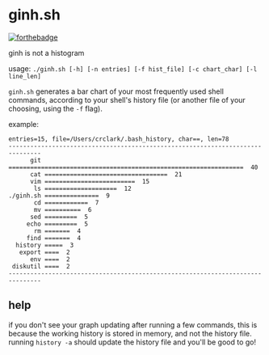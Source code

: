 # ginh.sh
[![forthebadge](https://forthebadge.com/images/badges/fuck-it-ship-it.svg)](https://forthebadge.com)

ginh is not a histogram

usage: `./ginh.sh [-h] [-n entries] [-f hist_file] [-c chart_char] [-l line_len]`

`ginh.sh` generates a bar chart of your most frequently used shell commands,
according to your shell's history file (or another file of your choosing, using
the `-f` flag).

example:

```
entries=15, file=/Users/crclark/.bash_history, char==, len=78
-------------------------------------------------------------------------------
      git =================================================================  40
      cat ==================================  21
      vim =========================  15
       ls ====================  12
./ginh.sh ===============  9
       cd ============  7
       mv ==========  6
      sed =========  5
     echo =========  5
       rm =======  4
     find =======  4
  history =====  3
   export ====  2
      env ====  2
 diskutil ====  2
-------------------------------------------------------------------------------
```

## help

if you don't see your graph updating after running a few commands, this is
because the working history is stored in memory, and not the history file.
running `history -a` should update the history file and you'll be good to go!
